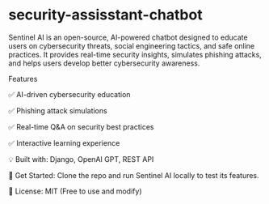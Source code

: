# security-assisstant-chatbot
Sentinel AI is an open-source, AI-powered chatbot designed to educate users on cybersecurity threats, social engineering tactics, and safe online practices. It provides real-time security insights, simulates phishing attacks, and helps users develop better cybersecurity awareness.

Features

✅ AI-driven cybersecurity education

✅ Phishing attack simulations

✅ Real-time Q&A on security best practices

✅ Interactive learning experience

💡 Built with: Django, OpenAI GPT, REST API

🔗 Get Started: Clone the repo and run Sentinel AI locally to test its features.

📜 License: MIT (Free to use and modify)
